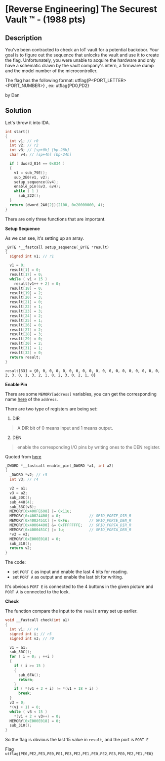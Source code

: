 # [Reverse Engineering] The Securest Vault ™  - (1988 pts)

## Description

You've been contracted to check an IoT vault for a potential backdoor. Your goal is to figure out the sequence that unlocks the vault and use it to create the flag. Unfortunately, you were unable to acquire the hardware and only have a schematic drawn by the vault company's intern, a firmware dump and the model number of the microcontroller.

The flag has the following format:
utflag{P<PORT_LETTER><PORT_NUMBER>} , ex:
utflag{PD0,PD2}

by Dan

## Solution

Let's throw it into IDA.

```cpp
int start()
{
  int v1; // r0
  int v2; // r2
  int v3; // [sp+0h] [bp-28h]
  char v4; // [sp+4h] [bp-24h]

  if ( dword_814 == 0x834 )
  {
    v1 = sub_79E();
    sub_2E0(v1, v2);
    setup_sequence(&v4);
    enable_pin(&v3, &v4);
    while ( 1 )
      sub_322();
  }
  return (dword_2A0[2])(2100, 0x20000000, 4);
}
```

There are only three functions that are important.

**Setup Sequence**

As we can see, it's setting up an array.

```cpp
_BYTE *__fastcall setup_sequence(_BYTE *result)
{
  signed int v1; // r1

  v1 = 0;
  result[1] = 0;
  result[17] = 0;
  while ( v1 < 15 )
    result[v1++ + 2] = 0;
  result[18] = 0;
  result[19] = 2;
  result[20] = 3;
  result[21] = 0;
  result[22] = 1;
  result[23] = 3;
  result[24] = 2;
  result[25] = 1;
  result[26] = 0;
  result[27] = 2;
  result[28] = 3;
  result[29] = 0;
  result[30] = 2;
  result[31] = 1;
  result[32] = 0;
  return result;
}
```

`result[33] = {0, 0, 0, 0, 0, 0, 0, 0, 0, 0, 0, 0, 0, 0, 0, 0, 0, 0, 0, 2, 3, 0, 1, 3, 2, 1, 0, 2, 3, 0, 2, 1, 0}`

**Enable Pin**

There are some `MEMORY[address]` variables, you can get the corresponding name [here](http://users.ece.utexas.edu/~valvano/Volume1/tm4c123gh6pm.h) of the `address`.

There are two type of registers are being set:

1. DIR
> A DIR bit of 0 means input and 1 means output.
2. DEN
> enable the corresponding I/O pins by writing ones to the DEN register.

Quoted from [here](http://users.ece.utexas.edu/~valvano/Volume1/E-Book/C6_MicrocontrollerPorts.htm)

```cpp
_DWORD *__fastcall enable_pin(_DWORD *a1, int a2)
{
  _DWORD *v2; // r5
  int v3; // r4

  v2 = a1;
  v3 = a2;
  sub_30C();
  sub_448(4);
  sub_53C(v3);
  MEMORY[0x400FE608] |= 0x11u;
  MEMORY[0x40024400] = 0;             // GPIO_PORTE_DIR_R
  MEMORY[0x4002451C] |= 0xFu;         // GPIO_PORTE_DEN_R
  MEMORY[0x40004400] &= 0xFFFFFFFE;   // GPIO_PORTA_DIR_R
  MEMORY[0x4000451C] |= 1u;           // GPIO_PORTA_DEN_R
  *v2 = v3;
  MEMORY[0xE000E018] = 0;
  sub_310();
  return v2;
}
```

The code:
- set `PORT E` as input and enable the last 4 bits for reading.
- set `PORT A` as output and enable the last bit for writing.

It's obvious `PORT E` is connected to the 4 buttons in the given picture and `PORT A` is connected to the lock.

**Check**

The function compare the input to the `result` array set up earlier.

```cpp
void __fastcall check(int a1)
{
  int v1; // r4
  signed int i; // r5
  signed int v3; // r0

  v1 = a1;
  sub_30C();
  for ( i = 0; ; ++i )
  {
    if ( i >= 15 )
    {
      sub_6FA();
      return;
    }
    if ( *(v1 + 2 + i) != *(v1 + 18 + i) )
      break;
  }
  v3 = 0;
  *(v1 + 1) = 0;
  while ( v3 < 15 )
    *(v1 + 2 + v3++) = 0;
  MEMORY[0xE000E018] = 0;
  sub_310();
}
```

So the flag is obvious the last 15 value in `result`, and the port is `PORT E`

Flag `utflag{PE0,PE2,PE3,PE0,PE1,PE3,PE2,PE1,PE0,PE2,PE3,PE0,PE2,PE1,PE0}`
